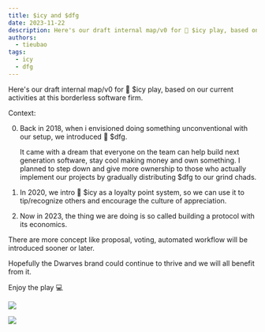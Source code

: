 ```yaml
---
title: $icy and $dfg
date: 2023-11-22
description: Here's our draft internal map/v0 for 🧊 $icy play, based on our current activities at this borderless software firm...
authors:
  - tieubao
tags:
  - icy
  - dfg
---
```


Here's our draft internal map/v0 for 🧊 $icy play, based on our current activities at this borderless software firm.

Context:

0. Back in 2018, when i envisioned doing something unconventional with our setup, we introduced 💎 $dfg.

   It came with a dream that everyone on the team can help build next generation software, stay cool making money and own something.  I planned to step down and give more ownership to those who actually implement our projects by gradually distributing $dfg to our grind chads.

1. In 2020, we intro 🧊 $icy as a loyalty point system, so we can use it to tip/recognize others and encourage the culture of appreciation.

2. Now in 2023, the thing we are doing is so called building a protocol with its economics.

There are more concept like proposal, voting, automated workflow will be introduced sooner or later.

Hopefully the Dwarves brand could continue to thrive and we will all benefit from it.

Enjoy the play 💻

![](assets/df-protocol-icy-dfg_💠-df-protocol,-$icy-and-$dfg-20231122144733966.webp)

![](assets/df-protocol-icy-dfg_💠-df-protocol,-$icy-and-$dfg-20231122144740106.webp)
